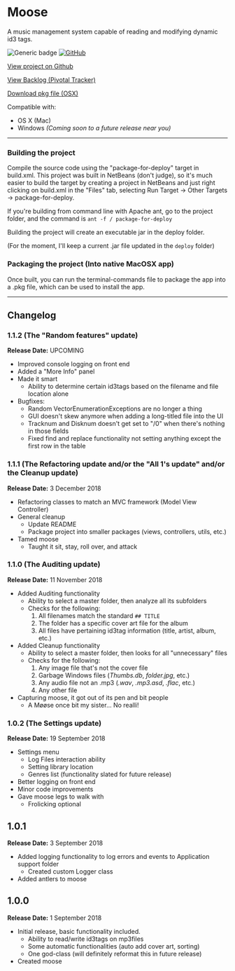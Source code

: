 # Moose
A music management system capable of reading and modifying dynamic id3 tags.

![Generic badge](https://img.shields.io/badge/version-1.1.2-brightgreen.svg)
[![GitHub](https://img.shields.io/github/license/mashape/apistatus.svg)]()

[View project on Github](https://www.github.com/mpfthprblmtq/moose)

[View Backlog (Pivotal Tracker)](https://www.pivotaltracker.com/n/projects/2194861)

[Download pkg file (OSX)](www.something.com)

Compatible with:
* OS X (Mac)
* Windows *(Coming soon to a future release near you)*

---

### Building the project

Compile the source code using the "package-for-deploy" target in build.xml.  This project was built in NetBeans (don't judge), so it's much easier to build the target by creating a project in NetBeans and just right clicking on build.xml in the "Files" tab, selecting Run Target -> Other Targets -> package-for-deploy.

If you're building from command line with Apache ant, go to the project folder, and the command is `ant -f / package-for-deploy`

Building the project will create an executable jar in the deploy folder.

(For the moment, I'll keep a current .jar file updated in the `deploy` folder)

### Packaging the project (Into native MacOSX app)

Once built, you can run the terminal-commands file to package the app into a .pkg file, which can be used to install the app.

---

## Changelog

### 1.1.2 (The "Random features" update)

**Release Date:** UPCOMING

- Improved console logging on front end
- Added a "More Info" panel
- Made it smart
  - Ability to determine certain id3tags based on the filename and file location alone
- Bugfixes:
  - Random VectorEnumerationExceptions are no longer a thing
  - GUI doesn't skew anymore when adding a long-titled file into the UI
  - Tracknum and Disknum doesn't get set to "/0" when there's nothing in those fields
  - Fixed find and replace functionality not setting anything except the first row in the table

### 1.1.1 (The Refactoring update and/or the "All 1's update" and/or the Cleanup update)

**Release Date:** 3 December 2018

- Refactoring classes to match an MVC framework (Model View Controller)
- General cleanup
  - Update README
  - Package project into smaller packages (views, controllers, utils, etc.)
- Tamed moose
  - Taught it sit, stay, roll over, and attack

### 1.1.0 (The Auditing update)

**Release Date:** 11 November 2018

- Added Auditing functionality
  - Ability to select a master folder, then analyze all its subfolders
  - Checks for the following:
    1. All filenames match the standard `## TITLE`
    2. The folder has a specific cover art file for the album
    3. All files have pertaining id3tag information (title, artist, album, etc.)
- Added Cleanup functionality
  - Ability to select a master folder, then looks for all "unnecessary" files
  - Checks for the following:
    1. Any image file that's not the cover file
    2. Garbage Windows files (*Thumbs.db*, *folder.jpg*, etc.)
    3. Any audio file not an .mp3 (*.wav*, *.mp3.asd*, *.flac*, etc.)
    4. Any other file
- Capturing moose, it got out of its pen and bit people
  - A Møøse once bit my sister... No realli!

### 1.0.2 (The Settings update)

**Release Date:** 19 September 2018

- Settings menu
  - Log Files interaction ability
  - Setting library location
  - Genres list (functionality slated for future release)
- Better logging on front end
- Minor code improvements
- Gave moose legs to walk with
  -  Frolicking optional

## 1.0.1

**Release Date:** 3 September 2018

- Added logging functionality to log errors and events to Application support folder
  - Created custom Logger class
- Added antlers to moose


## 1.0.0

**Release Date:** 1 September 2018

- Initial release, basic functionality included.
  - Ability to read/write id3tags on mp3files
  - Some automatic functionalities (auto add cover art, sorting)
  - One god-class (will definitely reformat this in future release)
- Created moose
